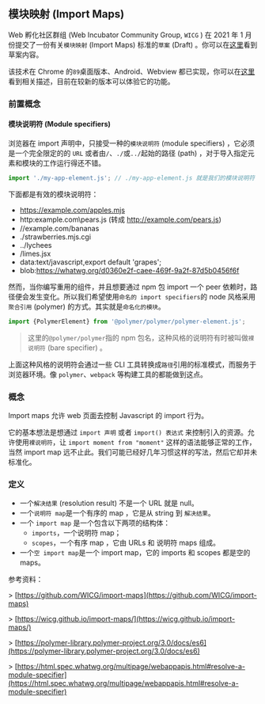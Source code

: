 ## 模块映射 (Import Maps)  
Web 孵化社区群组 (Web Incubator Community Group, `WICG` ) 在 2021 年 1 月份提交了一份有关`模块映射` (Import Maps) 标准的`草案` (Draft) 。你可以在[这里](https://wicg.github.io/import-maps/)看到草案内容。

该技术在 Chrome 的`89`桌面版本、Android、Webview 都已实现，你可以在[这里](https://www.chromestatus.com/feature/5315286962012160)看到相关描述，目前在较新的版本可以体验它的功能。

### 前置概念

#### 模块说明符 (Module specifiers)

浏览器在 import 声明中，只接受一种的`模块说明符` (module specifiers) ，它必须是一个完全限定的的 `URL` 或者由`/`、`./`或`../`起始的路径 (path) ，对于导入指定元素和模块的工作运行得还不错。

``` js
import './my-app-element.js'; // ./my-app-element.js 就是我们的模块说明符
```

下面都是有效的模块说明符：

* <https://example.com/apples.mjs>
* http:example.com\pears.js (转成 <http://example.com/pears.js>)
* //example.com/bananas
* ./strawberries.mjs.cgi
* ../lychees
* /limes.jsx
* data:text/javascript,export default 'grapes';
* blob:<https://whatwg.org/d0360e2f-caee-469f-9a2f-87d5b0456f6f>

然而，当你编写重用的组件，并且想要通过 npm 包 import 一个 peer 依赖时，路径便会发生变化。所以我们希望使用`命名的 import specifiers`的 node 风格采用`聚合引用` (polymer) 的方式。其实就是`命名化的模块`。

``` js
import {PolymerElement} from '@polymer/polymer/polymer-element.js';
```

> 这里的`@polymer/polymer`指的 npm 包名，这种风格的说明符有时被叫做`裸说明符` (bare specifier) 。

上面这种风格的说明符会通过一些 CLI 工具转换成`路径`引用的标准模式，而服务于浏览器环境。像 `polymer`、`webpack` 等构建工具的都能做到这点。

### 概念

Import maps 允许 web 页面去控制 Javascript 的 import 行为。

它的基本想法是想通过 `import 声明` 或者 `import() 表达式` 来控制引入的资源。允许使用`裸说明符`，让 `import moment from "moment"` 这样的语法能够正常的工作，当然 import map 远不止此。我们可能已经好几年习惯这样的写法，然后它却并未标准化。

### 定义

* 一个`解决结果` (resolution result) 不是一个 URL 就是 null。
* 一个`说明符 map`是一个有序的 map ，它是从 string 到 `解决结果`。
* 一个 `import map` 是一个包含以下两项的结构体：
  * `imports`，一个说明符 map；
  * `scopes`，一个有序 map ，它由 URLs 和 说明符 maps 组成。
* 一个`空 import map`是一个 import map，它的 imports 和 scopes 都是空的maps。

参考资料：

\> [https://github.com/WICG/import-maps](https://github.com/WICG/import-maps)

\> [https://wicg.github.io/import-maps/](https://wicg.github.io/import-maps/)

\> [https://polymer-library.polymer-project.org/3.0/docs/es6](https://polymer-library.polymer-project.org/3.0/docs/es6)

\> [https://html.spec.whatwg.org/multipage/webappapis.html#resolve-a-module-specifier](https://html.spec.whatwg.org/multipage/webappapis.html#resolve-a-module-specifier)
